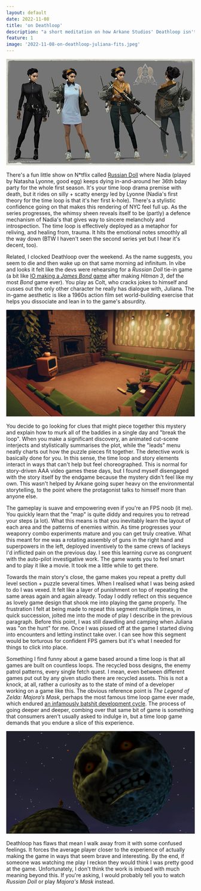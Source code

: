 ```yaml
---
layout: default
date: 2022-11-08
title: 'on Deathloop'
description: "a short meditation on how Arkane Studios' Deathloop isn't quite hitting."
feature: 1
image: '2022-11-08-on-deathloop-juliana-fits.jpeg'
---
```


![Concept art of Juliana's Deathloop fits](/images/2022-11-08-on-deathloop-juliana-fits.jpeg)

There's a fun little show on N\*tflix called [Russian Doll](https://www.imdb.com/title/tt7520794/) where Nadia (played by Natasha Lyonne, good egg) keeps dying in-and-around her 36th bday party for the whole first season. It's your time loop drama premise with death, but it rides on silly + scatty energy led by Lyonne (Nadia's first theory for the time loop is that it's her first k-hole). There's a stylistic confidence going on that makes this rendering of NYC feel full up. As the series progresses, the whimsy sheen reveals itself to be (partly) a defence mechanism of Nadia's that gives way to sincere melancholy and introspection. The time loop is effectively deployed as a metaphor for reliving, and healing from, trauma. It hits the emotional notes smoothly all the way down (BTW I haven't seen the second series yet but I hear it's decent, too).

Related, I clocked Deathloop over the weekend. As the name suggests, you seem to die and then wake up on that same morning ad infinitum. In vibe and looks it felt like the devs were rehearsing for a _Russian Doll_ tie-in game (a bit like [IO making a _James Bond_ game](https://www.gamesradar.com/project-007-james-bond-game-io-interactive-guide/) after making _Hitman 3_, def the most _Bond_ game ever). You play as Colt, who cracks jokes to himself and cusses out the only other character he really has dialogue with, Juliana. The in-game aesthetic is like a 1960s action film set world-building exercise that helps you dissociate and lean in to the game's absurdity.

![Example of a Deathloop room interior](/images/2022-11-08-on-deathloop-interior.jpeg)

You decide to go looking for clues that might piece together this mystery and explain how to murk all of the baddies in a single day and "break the loop". When you make a significant discovery, an animated cut-scene interjects and stylistically summarises the plot, while the "leads" menu neatly charts out how the puzzle pieces fit together. The detective work is basically done for you. In this sense, the time loop and story elements interact in ways that can't help but feel choreographed. This is normal for story-driven AAA video games these days, but I found myself disengaged with the story itself by the endgame because the mystery didn't feel like my own. This wasn't helped by Arkane going super heavy on the environmental storytelling, to the point where the protagonist talks to himself more than anyone else.

The gameplay is suave and empowering even if you're an FPS noob (it me). You quickly learn that the "map" is quite diddy and requires you to retread your steps (a lot). What this means is that you inevitably learn the layout of each area and the patterns of enemies within. As time progresses your weaponry combo experiments mature and you can get truly creative. What this meant for me was a rotating assembly of guns in the right hand and superpowers in the left, deployed inventively to the same crews of lackeys I'd inflicted pain on the previous day. I see this learning curve as congruent with the auto-pilot investigative work. The game wants you to feel smart and to play it like a movie. It took me a little while to get there.

Towards the main story's close, the game makes you repeat a pretty dull level section + puzzle several times. When I realised what I was being asked to do I was vexed. It felt like a layer of punishment on top of repeating the same areas again and again already. Today I oddly reflect on this sequence as lovely game design that shook me into playing the game properly. The frustration I felt at being made to repeat this segment multiple times, in quick succession, jolted me into the mode of play I describe in the previous paragraph. Before this point, I was still dawdling and camping when Juliana was "on the hunt" for me. Once I was pissed off at the game I started diving into encounters and letting instinct take over. I can see how this segment would be torturous for confident FPS gamers but it's what I needed for things to click into place.

Something I find funny about a game based around a time loop is that all games are built on countless loops. The recycled boss designs, the enemy patrol patterns, every single fetch quest. I mean, even between different games put out by any given studio there are recycled assets. This is not a knock, at all, rather a curiosity as to the state of mind of a developer working on a game like this. The obvious reference point is _The Legend of Zelda: Majora’s Mask_, perhaps the most famous time loop game ever made, which endured [an infamously batshit development cycle](https://www.polygon.com/2020/4/30/21241902/the-legend-of-zelda-majoras-mask-was-never-supposed-to-exist). The process of going deeper and deeper, combing over that same bit of game is something that consumers aren't usually asked to indulge in, but a time loop game demands that you endure a slice of this experience.

![The moon in Majora's Mask](/images/2022-11-08-on-deathloop-majora-moon.png)

Deathloop has flaws that mean I walk away from it with some confused feelings. It forces the average player closer to the experience of actually making the game in ways that seem brave and interesting. By the end, if someone was watching me play I reckon they would think I was pretty good at the game. Unfortunately, I don't think the work is imbued with much meaning beyond this. If you're asking, I would probably tell you to watch _Russian Doll_ or play _Majora's Mask_ instead.
